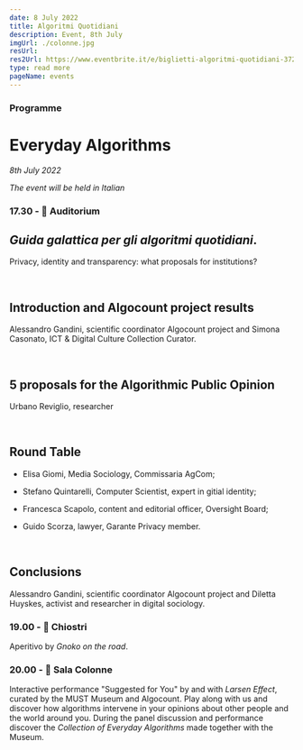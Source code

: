 ```yaml
---
date: 8 July 2022
title: Algoritmi Quotidiani
description: Event, 8th July
imgUrl: ./colonne.jpg
resUrl: 
res2Url: https://www.eventbrite.it/e/biglietti-algoritmi-quotidiani-372622543057 
type: read more
pageName: events
---
```



### Programme
# Everyday Algorithms

*8th July 2022* 


 *The event will be held in Italian*

### 17.30 - 📍 Auditorium
## *Guida galattica per gli algoritmi quotidiani*.
Privacy, identity and transparency: what proposals for institutions?

&nbsp;
&nbsp;

## Introduction and Algocount project results
Alessandro Gandini, scientific coordinator Algocount project and
Simona Casonato, ICT & Digital Culture Collection Curator.

&nbsp;
&nbsp;

## 5 proposals for the Algorithmic Public Opinion

Urbano Reviglio, researcher

&nbsp;
&nbsp;

## Round Table
- Elisa Giomi, Media Sociology, Commissaria AgCom;

- Stefano Quintarelli, Computer Scientist, expert in gitial identity;

- Francesca Scapolo, content and editorial officer, Oversight Board;

- Guido Scorza, lawyer, Garante Privacy member.

&nbsp;
&nbsp;

## Conclusions
Alessandro Gandini, scientific coordinator Algocount project and Diletta Huyskes, activist and researcher in digital sociology.


### 19.00 - 📍 Chiostri
Aperitivo by *Gnoko on the road*.

### 20.00 - 📍 Sala Colonne

Interactive performance "Suggested for You" by and with *Larsen Effect*, curated by the MUST Museum and Algocount.
Play along with us and discover how algorithms intervene in your opinions about other people and the world around you.
During the panel discussion and performance discover the *Collection of Everyday Algorithms* made together with the Museum.